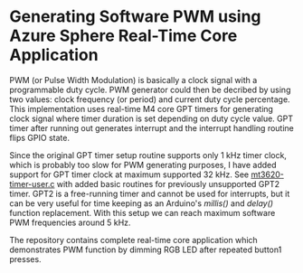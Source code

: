 # Generating Software PWM using Azure Sphere Real-Time Core Application

PWM (or Pulse Width Modulation) is basically a clock signal with a programmable duty cycle. PWM generator could then be decribed by using two values: clock frequency (or period) and current duty cycle percentage. This implementation uses real-time M4 core GPT timers for generating clock signal where timer duration is set depending on duty cycle value. GPT timer after running out generates interrupt and the interrupt handling routine flips GPIO state. 

Since the original GPT timer setup routine supports only 1 kHz timer clock, which is probably too slow for PWM generating purposes, I have added support for GPT timer clock at maximum supported 32 kHz. See [mt3620-timer-user.c](https://github.com/jgroman/azsphere_rtcore_softpwm_example/blob/master/rtcore_softpwm_example/mt3620-timer-user.c) with added basic routines for previously unsupported GPT2 timer. GPT2 is a free-running timer and cannot be used for interrupts, but it can be very useful for time keeping as an Arduino's *millis()* and *delay()* function replacement. With this setup we can reach maximum software PWM frequencies around 5 kHz.

The repository contains complete real-time core application which demonstrates PWM function by dimming RGB LED after repeated button1 presses. 
